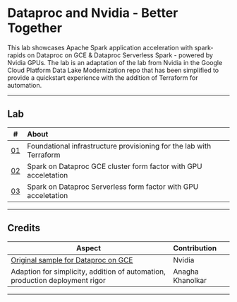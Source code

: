 # Dataproc and Nvidia - Better Together

This lab showcases Apache Spark application acceleration with spark-rapids on Dataproc on GCE & Dataproc Serverless Spark - powered by Nvidia GPUs. The lab is an adaptation of the lab from Nvidia in the Google Cloud Platform Data Lake Modernization repo that has been simplified to provide a quickstart experience with the addition of Terraform for automation. 

<hr>

## Lab

| # | About | 
| -- | :--- |  
| [01](Lab-Module-01.md) |  Foundational infrastructure provisioning for the lab with Terraform | 
| [02](Lab-Module-02.md) |  Spark on Dataproc GCE cluster form factor with GPU acceletation | 
| [03](Lab-Module-03.md) |  Spark on Dataproc Serverless form factor with GPU acceletation | 


<hr>

## Credits

| Aspect | Contribution | 
| -- | :--- |  
| [Original sample for Dataproc on GCE](data-science-blueprints)|  Nvidia | 
| Adaption for simplicity, addition of automation, production deployment rigor |  Anagha Khanolkar | 

<hr>
